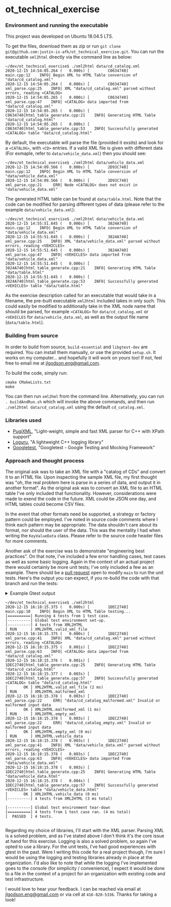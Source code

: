 # ot_technical_exercise

### Environment and running the executable

This project was developed on Ubuntu 18.04.5 LTS.

To get the files, download them as zip or run `git clone git@github.com:justin-is-afk/ot_technical_exercise.git`. You can run the executable `xml2html` directly via the command line as below:

```
~/dev/ot_technical_exercise$ ./xml2html data/cd_catalog.xml 
2020-12-15 14:54:05.264 (   0.000s) [        C0634740]               main.cpp:12    INFO| Begin XML to HTML Table conversion of "data/cd_catalog.xml"
2020-12-15 14:54:05.264 (   0.000s) [        C0634740]          xml_parse.cpp:25    INFO| XML "data/cd_catalog.xml" parsed without errors, reading <CATALOG>
2020-12-15 14:54:05.265 (   0.000s) [        C0634740]          xml_parse.cpp:47    INFO| <CATALOG> data imported from "data/cd_catalog.xml"
2020-12-15 14:54:05.265 (   0.000s) [        C0634740]html_table_generate.cpp:21    INFO| Generating HTML Table "data/cd_catalog.html"
2020-12-15 14:54:05.265 (   0.000s) [        C0634740]html_table_generate.cpp:53    INFO| Successfully generated <CATALOG> table "data/cd_catalog.html"

```

By default, the executable will parse the file (provided it exsits) and look for a `<CATALOG>`, with `<CD>` entries. If a valid XML file is given with different data (For exmaple, refer to `data/vehicle_data.xml`) then you should see:

```
~/dev/ot_technical_exercise$ ./xml2html data/vehicle_data.xml 
2020-12-15 14:54:09.566 (   0.000s) [        2D93C740]               main.cpp:12    INFO| Begin XML to HTML Table conversion of "data/vehicle_data.xml"
2020-12-15 14:54:09.566 (   0.000s) [        2D93C740]          xml_parse.cpp:21     ERR| Node <CATALOG> does not exist in "data/vehicle_data.xml"
```

The generated HTML table can be found at `data/table.html`. Note that the code can be modified for parsing different types of data (please refer to the example `data/vehicle_data.xml`):

```
~/dev/ot_technical_exercise$ ./xml2html data/vehicle_data.xml 
2020-12-15 14:55:51.645 (   0.000s) [        3824A740]               main.cpp:12    INFO| Begin XML to HTML Table conversion of "data/vehicle_data.xml"
2020-12-15 14:55:51.645 (   0.000s) [        3824A740]          xml_parse.cpp:25    INFO| XML "data/vehicle_data.xml" parsed without errors, reading <VEHICLES>
2020-12-15 14:55:51.645 (   0.000s) [        3824A740]          xml_parse.cpp:47    INFO| <VEHICLES> data imported from "data/vehicle_data.xml"
2020-12-15 14:55:51.645 (   0.000s) [        3824A740]html_table_generate.cpp:21    INFO| Generating HTML Table "data/table.html"
2020-12-15 14:55:51.645 (   0.000s) [        3824A740]html_table_generate.cpp:53    INFO| Successfully generated <VEHICLES> table "data/table.html"
```

As the exercise description called for an executable that would take in a filename, the pre-built executable `xml2html` included takes in only such. This could easily be modified to additionally take in the XML node name that should be parsed, for example `<CATALOG>` for `data/cd_catalog.xml` or `<VEHICLES` for `data/vehicle_data.xml`, as well as the output file name (`data/table.html`).

### Building from source

In order to build from source, `build-essential` and `libgtest-dev` are required. You can install them manually, or use the provided `setup.sh`. It works on my computer... and hopefully it will work on yours too! If not, feel free to email me at jlgodson.eng@gmail.com. 

To build the code, simply run:

```
cmake CMakeLists.txt
make
```

You can then run `xml2hml` from the command line. Alternatively, you can run `. buildAndRun.sh` which will invoke the above commands, and then run `./xml2html data/cd_catalog.xml` using the default `cd_catalog.xml`.

### Libraries used

- [PugiXML](https://github.com/zeux/pugixml), "Light-weight, simple and fast XML parser for C++ with XPath support"
- [Loguru](https://github.com/emilk/loguru), "A lightweight C++ logging library"
- [Googletest](https://github.com/google/googletest), "Googletest - Google Testing and Mocking Framework"

### Approach and thought process

The original ask was to take an XML file with a "catalog of CDs" and convert it to an HTML file. Upon inspecting the sample XML file, my first thought was "oh, the real problem here is parse in a series of data, and output it in another format". As the original ask was to convert an XML file to an HTML table I've only included that functionality. However, considerations were made to exend the code in the future. XML could be JSON one day, and HTML tables could become CSV files.

In the event that other formats need be supported, a strategy or factory pattern could be employed. I've noted in source code comments where I think each pattern may be appropriate. The data shouldn't care about its format, nor should the user of the data. This was the mentality I had when writing the `KeyValueData` class. Please refer to the source code header files for more comments.

Another ask of the exercise was to demonstrate "engineering best practices". On that note, I've included a few error handling cases, test cases as well as some basic logging. Again in the context of an actual project there would certainly be more unit tests; I've only included a few as an example. There should be a [pull request](https://github.com/justin-is-afk/ot_technical_exercise/pull/1/files) open to modify `main` to run the unit tests. Here's the output you can expect, if you re-build the code with that branch and run the tests:

<details><summary>Example Gtest output</sample>

```
~/dev/ot_technical_exercise$ ./xml2html 
2020-12-15 16:18:15.375 (   0.000s) [        1DEC2740]               main.cpp:10    INFO| Begin XML to HTML Table testing...
[==========] Running 4 tests from 1 test case.
[----------] Global test environment set-up.
[----------] 4 tests from XML2HTML
[ RUN      ] XML2HTML.valid_xml_file
2020-12-15 16:18:15.375 (   0.000s) [        1DEC2740]          xml_parse.cpp:41    INFO| XML "data/cd_catalog.xml" parsed without errors, reading <CATALOG>
2020-12-15 16:18:15.375 (   0.001s) [        1DEC2740]          xml_parse.cpp:63    INFO| <CATALOG> data imported from "data/cd_catalog.xml"
2020-12-15 16:18:15.376 (   0.001s) [        1DEC2740]html_table_generate.cpp:25    INFO| Generating HTML Table "data/cd_catalog.html"
2020-12-15 16:18:15.377 (   0.003s) [        1DEC2740]html_table_generate.cpp:57    INFO| Successfully generated <CATALOG> table "data/cd_catalog.html"
[       OK ] XML2HTML.valid_xml_file (2 ms)
[ RUN      ] XML2HTML.malformed_xml
2020-12-15 16:18:15.378 (   0.003s) [        1DEC2740]          xml_parse.cpp:22     ERR| "data/cd_catalog_malformed.xml" Invalid or malformed input data
[       OK ] XML2HTML.malformed_xml (1 ms)
[ RUN      ] XML2HTML.empty_xml
2020-12-15 16:18:15.378 (   0.003s) [        1DEC2740]          xml_parse.cpp:22     ERR| "data/cd_catalog_empty.xml" Invalid or malformed input data
[       OK ] XML2HTML.empty_xml (0 ms)
[ RUN      ] XML2HTML.vehicle_data
2020-12-15 16:18:15.378 (   0.003s) [        1DEC2740]          xml_parse.cpp:41    INFO| XML "data/vehicle_data.xml" parsed without errors, reading <VEHICLES>
2020-12-15 16:18:15.378 (   0.003s) [        1DEC2740]          xml_parse.cpp:63    INFO| <VEHICLES> data imported from "data/vehicle_data.xml"
2020-12-15 16:18:15.378 (   0.003s) [        1DEC2740]html_table_generate.cpp:25    INFO| Generating HTML Table "data/vehicle_data.html"
2020-12-15 16:18:15.378 (   0.004s) [        1DEC2740]html_table_generate.cpp:57    INFO| Successfully generated <VEHICLES> table "data/vehicle_data.html"
[       OK ] XML2HTML.vehicle_data (0 ms)
[----------] 4 tests from XML2HTML (3 ms total)

[----------] Global test environment tear-down
[==========] 4 tests from 1 test case ran. (4 ms total)
[  PASSED  ] 4 tests.
```

</details>

Regarding my choice of libraries, I'll start with the XML parser. Parsing XML is a solved problem, and as I've stated above I don't think it's the core issue at hand for this exercise. Logging is also a solved problem, so again I've opted to use a library. For the unit tests, I've had good experiences with gtest in the past. Were I writing this code for a real project though, I'm sure I would be using the logging and testing libraries already in place at the organization. I'd also like to note that while the logging I've implemented goes to the console (for simplicity / convenience), I expect it would be done to a file in the context of a project for an organization with existing code and test infrastructure.

I would love to hear your feedback. I can be reached via email at jlgodson.eng@gmail.com or via cell at `416-828-5336`. Thanks for taking a look!
